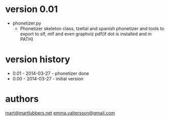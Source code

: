 version 0.01
============
- phonetizer.py
	- Phonetizer skeleton class, tzeltal and spanish phonetizer and tools to
	  export to slf, mlf and even graphviz pdf(if dot is installed and in PATH)

version history
===============
* 0.01 - 2014-03-27 - phonetizer done
* 0.00 - 2014-03-27 - initial version

authors
=======
mart@martlubbers.net
emma.valtersson@gmail.com
